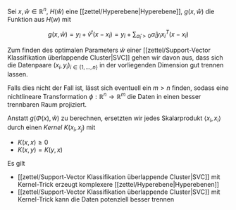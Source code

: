 Sei $x, \hat{w} \in \mathbb{R}^n$, $H(\hat{w})$ eine [[zettel/Hyperebene|Hyperebene]], $g(x, \hat{w})$ die Funktion aus $H(w)$ mit

$$
	g(x, \hat{w}) = y_\hat{i} + \hat{v}^t(x - x_\hat{i}) = y_\hat{i} + \sum_{\hat{\alpha}_\hat{i} \gt 0} \hat{\alpha}_\hat{i}y_ix_i^T(x - x_\hat{i})
$$

Zum finden des optimalen Parameters $\hat{w}$ einer [[zettel/Support-Vector Klassifikation überlappende Cluster|SVC]] gehen wir davon aus, dass sich die Datenpaare $(x_i, y_i)_{i \in \{ 1, \dots, n \}}$ in der vorliegenden Dimension gut trennen lassen.

Falls dies nicht der Fall ist, lässt sich eventuell ein $m \gt n$ finden, sodass eine nichtlineare Transformation $\phi : \mathbb{R}^n \to \mathbb{R}^m$ die Daten in einen besser trennbaren Raum projiziert.

Anstatt $g(\Phi(x), \hat{w})$ zu berechnen, ersetzten wir jedes Skalarprodukt $\langle x_i, x_i \rangle$ durch einen *Kernel* $K(x_i, x_j)$ mit
- $K(x, x) \ge 0$
- $K(x, y) = K(y, x)$

Es gilt
- [[zettel/Support-Vector Klassifikation überlappende Cluster|SVC]] mit Kernel-Trick erzeugt komplexere [[zettel/Hyperebene|Hyperebenen]]
- [[zettel/Support-Vector Klassifikation überlappende Cluster|SVC]] mit Kernel-Trick kann die Daten potenziell besser trennen